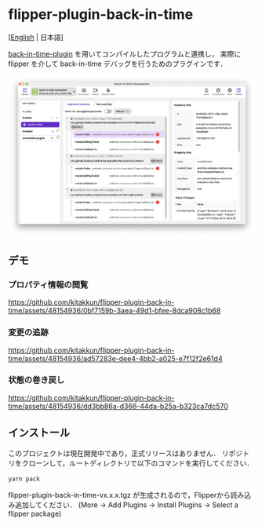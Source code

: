 # flipper-plugin-back-in-time

[[English](README.md) | 日本語]

[back-in-time-plugin](https://github.com/kitakkun/back-in-time-plugin) を用いてコンパイルしたプログラムと連携し，
実際に flipper を介して back-in-time デバッグを行うためのプラグインです．

![screenshot](docs/assets/main-screenshot.png)

## デモ

### プロパティ情報の閲覧

https://github.com/kitakkun/flipper-plugin-back-in-time/assets/48154936/0bf7159b-3aea-49d1-bfee-8dca908c1b68

### 変更の追跡

https://github.com/kitakkun/flipper-plugin-back-in-time/assets/48154936/ad57283e-dee4-4bb2-a025-e7f12f2e61d4

### 状態の巻き戻し

https://github.com/kitakkun/flipper-plugin-back-in-time/assets/48154936/dd3bb86a-d366-44da-b25a-b323ca7dc570


## インストール

このプロジェクトは現在開発中であり，正式リリースはありません．
リポジトリをクローンして，ルートディレクトリで以下のコマンドを実行してください．

```sh
yarn pack
```

flipper-plugin-back-in-time-vx.x.x.tgz が生成されるので，Flipperから読み込み追加してください．
(More -> Add Plugins -> Install Plugins -> Select a flipper package)
